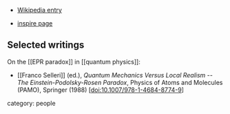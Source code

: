 
* [Wikipedia entry](https://en.wikipedia.org/wiki/Franco_Selleri)

* [inspire page](https://inspirehep.net/authors/989373)

## Selected writings

On the [[EPR paradox]] in [[quantum physics]]:

* [[Franco Selleri]] (ed.), *Quantum Mechanics Versus Local Realism -- The Einstein-Podolsky-Rosen Paradox*, Physics of Atoms and Molecules (PAMO), Springer (1988) &lbrack;[doi:10.1007/978-1-4684-8774-9](https://doi.org/10.1007/978-1-4684-8774-9)&rbrack;


category: people